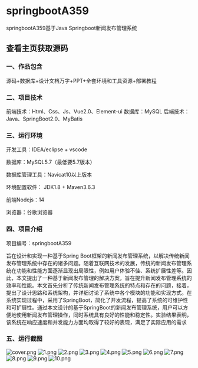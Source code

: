 # springbootA359
springbootA359基于Java Springboot新闻发布管理系统
 
## 查看主页获取源码


### 一、作品包含

源码+数据库+设计文档万字+PPT+全套环境和工具资源+部署教程

### 二、项目技术

前端技术：Html、Css、Js、Vue2.0、Element-ui 
数据库：MySQL
后端技术：Java、SpringBoot2.0、MyBatis

  

### 三、运行环境

开发工具：IDEA/eclipse  + vscode

数据库：MySQL5.7（最低要5.7版本）

数据库管理工具：Navicat10以上版本

环境配置软件： JDK1.8 + Maven3.6.3

前端Nodejs：14

浏览器：谷歌浏览器


### 四、项目介绍
项目编号：springbootA359

旨在设计和实现一种基于Spring Boot框架的新闻发布管理系统，以解决传统新闻发布管理系统中存在的诸多问题。随着互联网技术的发展，传统的新闻发布管理系统在功能和性能方面逐渐显现出局限性，例如用户体验不佳、系统扩展性差等。因此，本文提出了一种基于新闻发布管理的解决方案，旨在提升新闻发布管理系统的效率和性能。本文首先分析了传统新闻发布管理系统的特点和存在的问题，接着，提出了设计思路和系统架构，并详细讨论了系统中各个模块的功能和实现方式。在系统实现过程中，采用了SpringBoot，简化了开发流程，提高了系统的可维护性和可扩展性。通过本文设计的基于SpringBoot的新闻发布管理系统，用户可以方便地使用新闻发布管理操作，同时系统具有良好的性能和稳定性。实验结果表明，该系统在响应速度和并发能力方面均取得了较好的表现，满足了实际应用的需求
### 五、运行截图

![cover.png](./cover.png)
![1.png](./1.png)
![2.png](./2.png)
![3.png](./3.png)
![4.png](./4.png)
![5.png](./5.png)
![6.png](./6.png)
![7.png](./7.png)
![8.png](./8.png)
![9.png](./9.png)
![10.png](./10.png)




  
